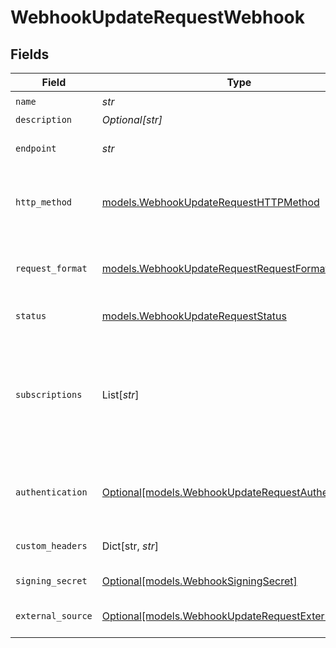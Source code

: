 # WebhookUpdateRequestWebhook


## Fields

| Field                                                                                                                                                                                                                       | Type                                                                                                                                                                                                                        | Required                                                                                                                                                                                                                    | Description                                                                                                                                                                                                                 |
| --------------------------------------------------------------------------------------------------------------------------------------------------------------------------------------------------------------------------- | --------------------------------------------------------------------------------------------------------------------------------------------------------------------------------------------------------------------------- | --------------------------------------------------------------------------------------------------------------------------------------------------------------------------------------------------------------------------- | --------------------------------------------------------------------------------------------------------------------------------------------------------------------------------------------------------------------------- |
| `name`                                                                                                                                                                                                                      | *str*                                                                                                                                                                                                                       | :heavy_check_mark:                                                                                                                                                                                                          | Webhook name                                                                                                                                                                                                                |
| `description`                                                                                                                                                                                                               | *Optional[str]*                                                                                                                                                                                                             | :heavy_minus_sign:                                                                                                                                                                                                          | Webhook description                                                                                                                                                                                                         |
| `endpoint`                                                                                                                                                                                                                  | *str*                                                                                                                                                                                                                       | :heavy_check_mark:                                                                                                                                                                                                          | The destination URL that the webhook notifies when Zendesk events occur                                                                                                                                                     |
| `http_method`                                                                                                                                                                                                               | [models.WebhookUpdateRequestHTTPMethod](../models/webhookupdaterequesthttpmethod.md)                                                                                                                                        | :heavy_check_mark:                                                                                                                                                                                                          | HTTP method used for the webhook's requests. To subscribe the webhook to Zendesk events, this must be "POST"                                                                                                                |
| `request_format`                                                                                                                                                                                                            | [models.WebhookUpdateRequestRequestFormat](../models/webhookupdaterequestrequestformat.md)                                                                                                                                  | :heavy_check_mark:                                                                                                                                                                                                          | The format of the data that the webhook will send. To subscribe the webhook to Zendesk events, this must be "json"                                                                                                          |
| `status`                                                                                                                                                                                                                    | [models.WebhookUpdateRequestStatus](../models/webhookupdaterequeststatus.md)                                                                                                                                                | :heavy_check_mark:                                                                                                                                                                                                          | Current status of the webhook                                                                                                                                                                                               |
| `subscriptions`                                                                                                                                                                                                             | List[*str*]                                                                                                                                                                                                                 | :heavy_minus_sign:                                                                                                                                                                                                          | Event subscriptions for the webhook. To subscribe the webhook to Zendesk events, specify one or more event types.<br/>To connect the webhook to a trigger or automation, specify only "conditional_ticket_events" in the array<br/> |
| `authentication`                                                                                                                                                                                                            | [Optional[models.WebhookUpdateRequestAuthentication]](../models/webhookupdaterequestauthentication.md)                                                                                                                      | :heavy_minus_sign:                                                                                                                                                                                                          | Adds authentication to the webhook's HTTP requests, if not specified, the webhook will be unauthenticated                                                                                                                   |
| `custom_headers`                                                                                                                                                                                                            | Dict[str, *str*]                                                                                                                                                                                                            | :heavy_minus_sign:                                                                                                                                                                                                          | Custom headers to deliver additional non-credential info to destinations                                                                                                                                                    |
| `signing_secret`                                                                                                                                                                                                            | [Optional[models.WebhookSigningSecret]](../models/webhooksigningsecret.md)                                                                                                                                                  | :heavy_minus_sign:                                                                                                                                                                                                          | Signing secret used to verify webhook requests                                                                                                                                                                              |
| `external_source`                                                                                                                                                                                                           | [Optional[models.WebhookUpdateRequestExternalSource]](../models/webhookupdaterequestexternalsource.md)                                                                                                                      | :heavy_minus_sign:                                                                                                                                                                                                          | External source by which a webhook is created, e.g. Zendesk Marketplace                                                                                                                                                     |